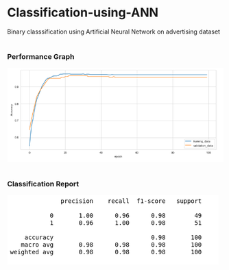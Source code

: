 # Classification-using-ANN
Binary classsification using Artificial Neural Network on advertising dataset <br /> <br />

### Performance Graph
![Performance Graph](https://github.com/vinit620/Classification-using-ANN/blob/d9760c935b8b7be17d5fcc5f37349860b3b603be/Report/performance.png) <br /> <br />


### Classification Report
![Classification Report](https://github.com/vinit620/Classification-using-ANN/blob/d9760c935b8b7be17d5fcc5f37349860b3b603be/Report/report.png)
